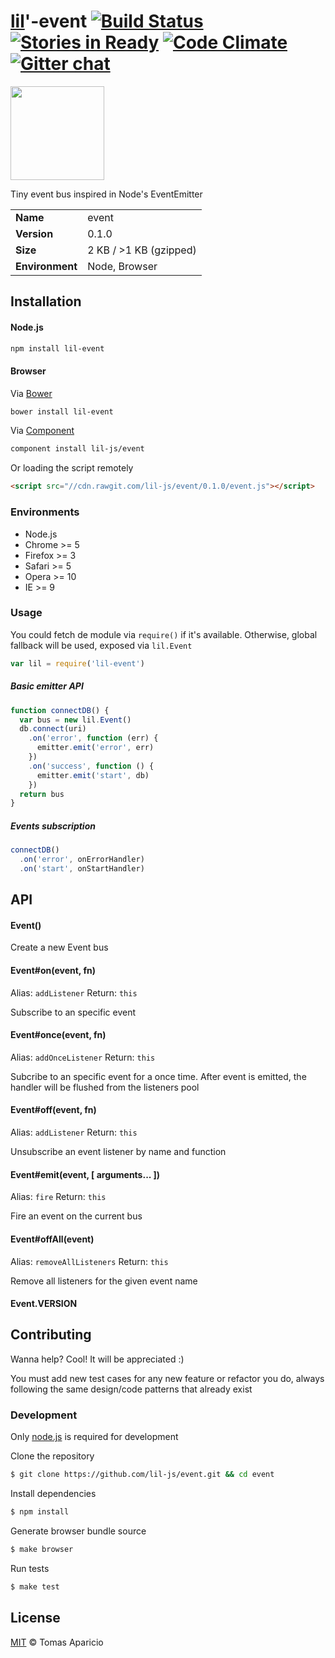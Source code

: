 # [lil](http://lil-js.github.io)'-event [![Build Status](https://api.travis-ci.org/lil-js/event.svg?branch=master)][travis] [![Stories in Ready](https://badge.waffle.io/lil-js/event.png?label=ready&title=Ready)](https://waffle.io/lil-js/event) [![Code Climate](https://codeclimate.com/github/lil-js/event/badges/gpa.svg)](https://codeclimate.com/github/lil-js/event) [![Gitter chat](https://badges.gitter.im/lil-js/all.png)](https://gitter.im/lil-js/all)

<img align="center" height="150" src="http://lil-js.github.io/img/liljs-logo.png" />

Tiny event bus inspired in Node's EventEmitter

<table>
<tr>
<td><b>Name</b></td><td>event</td>
</tr>
<tr>
<td><b>Version</b></td><td>0.1.0</td>
</tr>
<tr>
<td><b>Size</b></td><td>2 KB / >1 KB (gzipped)</td>
</tr>
<tr>
<td><b>Environment</b></td><td>Node, Browser</td>
</tr>
</table>

## Installation

#### Node.js
```bash
npm install lil-event
```

#### Browser
Via [Bower](http://bower.io)
```bash
bower install lil-event
```
Via [Component](https://github.com/componentjs/component)
```bash
component install lil-js/event
```
Or loading the script remotely
```html
<script src="//cdn.rawgit.com/lil-js/event/0.1.0/event.js"></script>
```

### Environments

- Node.js
- Chrome >= 5
- Firefox >= 3
- Safari >= 5
- Opera >= 10
- IE >= 9

### Usage

You could fetch de module via `require()` if it's available.
Otherwise, global fallback will be used, exposed via `lil.Event`
```js
var lil = require('lil-event')
```

##### Basic emitter API
```js
function connectDB() {
  var bus = new lil.Event()
  db.connect(uri)
    .on('error', function (err) {
      emitter.emit('error', err)
    })
    .on('success', function () {
      emitter.emit('start', db)
    })
  return bus
}
```

##### Events subscription
```js
connectDB()
  .on('error', onErrorHandler)
  .on('start', onStartHandler)
```

## API

#### Event()

Create a new Event bus

#### Event#on(event, fn)
Alias: `addListener` Return: `this`

Subscribe to an specific event

#### Event#once(event, fn)
Alias: `addOnceListener` Return: `this`

Subcribe to an specific event for a once time.
After event is emitted, the handler will be flushed from the listeners pool

#### Event#off(event, fn)
Alias: `addListener` Return: `this`

Unsubscribe an event listener by name and function

#### Event#emit(event, [ arguments... ])
Alias: `fire` Return: `this`

Fire an event on the current bus

#### Event#offAll(event)
Alias: `removeAllListeners` Return: `this`

Remove all listeners for the given event name

#### Event.VERSION

## Contributing

Wanna help? Cool! It will be appreciated :)

You must add new test cases for any new feature or refactor you do,
always following the same design/code patterns that already exist

### Development

Only [node.js](http://nodejs.org) is required for development

Clone the repository
```bash
$ git clone https://github.com/lil-js/event.git && cd event
```

Install dependencies
```bash
$ npm install
```

Generate browser bundle source
```bash
$ make browser
```

Run tests
```bash
$ make test
```

## License

[MIT](http://opensource.org/licenses/MIT) © Tomas Aparicio

[travis]: http://travis-ci.org/lil-js/event
